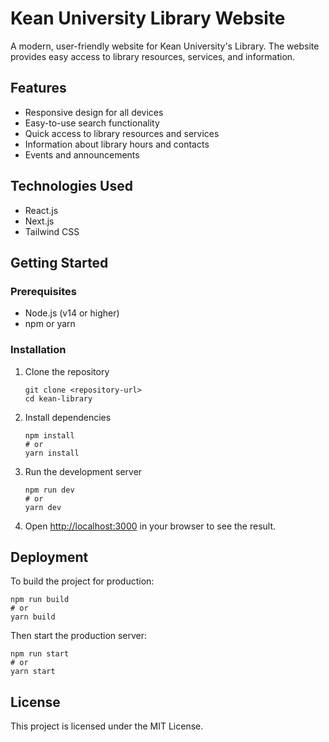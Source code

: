 # Kean University Library Website

A modern, user-friendly website for Kean University's Library. The website provides easy access to library resources, services, and information.

## Features

- Responsive design for all devices
- Easy-to-use search functionality
- Quick access to library resources and services
- Information about library hours and contacts
- Events and announcements

## Technologies Used

- React.js
- Next.js
- Tailwind CSS

## Getting Started

### Prerequisites

- Node.js (v14 or higher)
- npm or yarn

### Installation

1. Clone the repository
   ```
   git clone <repository-url>
   cd kean-library
   ```

2. Install dependencies
   ```
   npm install
   # or
   yarn install
   ```

3. Run the development server
   ```
   npm run dev
   # or
   yarn dev
   ```

4. Open [http://localhost:3000](http://localhost:3000) in your browser to see the result.

## Deployment

To build the project for production:

```
npm run build
# or
yarn build
```

Then start the production server:

```
npm run start
# or
yarn start
```

## License

This project is licensed under the MIT License. 